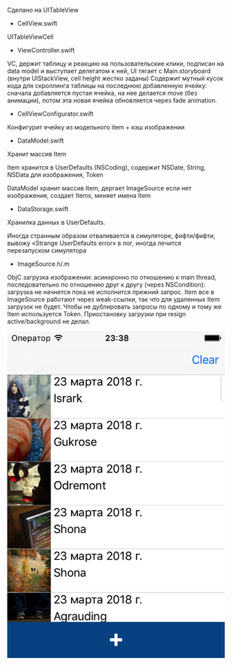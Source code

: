 
Сделано на UITableView

+ CellView.swift

UITableViewCell

* ViewController.swift

VC, держит таблицу и реакцию на пользовательские клики, подписан на data model и выступает делегатом к ней, UI тягает с Main.storyboard (внутри UIStackView, cell height жестко заданы)
Содержит мутный кусок кода для скроллинга таблицы на последнюю добавленную ячейку: сначала добавляется пустая ячейка, на нее делается move (без анимации), потом эта новая ячейка обновляется через fade animation.

* CellViewConfigurator.swift

Конфигурит ячейку из модельного item + кэш изображении


* DataModel.swift

Хранит массив Item

Item хранится в UserDefaults (NSCoding), содержит NSDate, String, NSData для изображения, Token

DataModel хранит массив Item, дергает ImageSource если нет изображения, создает Items, меняет имена Item

* DataStorage.swift

Хранилка данных в UserDefaults.

Иногда странным образом отваливается в симуляторе, фифти/фифти, вывожу «Strange UserDefaults error» в лог, иногда лечится перезапуском симулятора

* ImageSource.h/.m

ObjC загрузка изображении: асинхронно по отношению к main thread, последовательно по отношению друг к другу (через NSCondition): загрузка не начнется пока не исполнится прежний запрос. Item все в ImageSource работают через weak-ссылки, так что для удаленных Item загрузок не будет. Чтобы не дублировать запросы по одному и тому же Item используется Token. Приостановку загрузки при resign active/background не делал.

![screenshot](https://github.com/waffleboot/yandex_images_test/blob/master/yandex_images_test.png)
